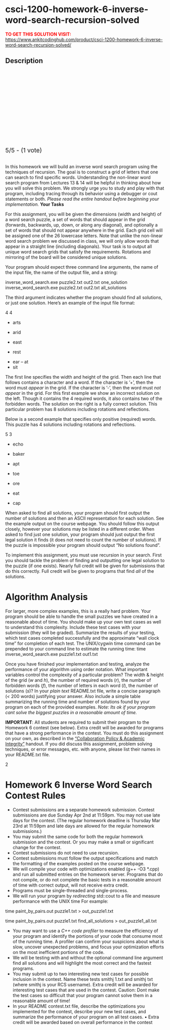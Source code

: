 # csci-1200-homework-6-inverse-word-search-recursion-solved



**<span style='color:red'>TO GET THIS SOLUTION VISIT:</span>** https://www.ankitcodinghub.com/product/csci-1200-homework-6-inverse-word-search-recursion-solved/

<h2>Description</h2>



<div class="kk-star-ratings kksr-auto kksr-align-center kksr-valign-top" data-payload="{&quot;align&quot;:&quot;center&quot;,&quot;id&quot;:&quot;9908&quot;,&quot;slug&quot;:&quot;default&quot;,&quot;valign&quot;:&quot;top&quot;,&quot;ignore&quot;:&quot;&quot;,&quot;reference&quot;:&quot;auto&quot;,&quot;class&quot;:&quot;&quot;,&quot;count&quot;:&quot;1&quot;,&quot;legendonly&quot;:&quot;&quot;,&quot;readonly&quot;:&quot;&quot;,&quot;score&quot;:&quot;5&quot;,&quot;starsonly&quot;:&quot;&quot;,&quot;best&quot;:&quot;5&quot;,&quot;gap&quot;:&quot;4&quot;,&quot;greet&quot;:&quot;Rate this product&quot;,&quot;legend&quot;:&quot;5\/5 - (1 vote)&quot;,&quot;size&quot;:&quot;24&quot;,&quot;title&quot;:&quot;CSCI-1200  Homework 6 Inverse Word Search Recursion Solved&quot;,&quot;width&quot;:&quot;138&quot;,&quot;_legend&quot;:&quot;{score}\/{best} - ({count} {votes})&quot;,&quot;font_factor&quot;:&quot;1.25&quot;}">
            
<div class="kksr-stars">
    
<div class="kksr-stars-inactive">
            <div class="kksr-star" data-star="1" style="padding-right: 4px">
            

<div class="kksr-icon" style="width: 24px; height: 24px;"></div>
        </div>
            <div class="kksr-star" data-star="2" style="padding-right: 4px">
            

<div class="kksr-icon" style="width: 24px; height: 24px;"></div>
        </div>
            <div class="kksr-star" data-star="3" style="padding-right: 4px">
            

<div class="kksr-icon" style="width: 24px; height: 24px;"></div>
        </div>
            <div class="kksr-star" data-star="4" style="padding-right: 4px">
            

<div class="kksr-icon" style="width: 24px; height: 24px;"></div>
        </div>
            <div class="kksr-star" data-star="5" style="padding-right: 4px">
            

<div class="kksr-icon" style="width: 24px; height: 24px;"></div>
        </div>
    </div>
    
<div class="kksr-stars-active" style="width: 138px;">
            <div class="kksr-star" style="padding-right: 4px">
            

<div class="kksr-icon" style="width: 24px; height: 24px;"></div>
        </div>
            <div class="kksr-star" style="padding-right: 4px">
            

<div class="kksr-icon" style="width: 24px; height: 24px;"></div>
        </div>
            <div class="kksr-star" style="padding-right: 4px">
            

<div class="kksr-icon" style="width: 24px; height: 24px;"></div>
        </div>
            <div class="kksr-star" style="padding-right: 4px">
            

<div class="kksr-icon" style="width: 24px; height: 24px;"></div>
        </div>
            <div class="kksr-star" style="padding-right: 4px">
            

<div class="kksr-icon" style="width: 24px; height: 24px;"></div>
        </div>
    </div>
</div>
                

<div class="kksr-legend" style="font-size: 19.2px;">
            5/5 - (1 vote)    </div>
    </div>
&nbsp;

In this homework we will build an inverse word search program using the techniques of recursion. The goal is to construct a grid of letters that one can search to find specific words. Understanding the non-linear word search program from Lectures 13 &amp; 14 will be helpful in thinking about how you will solve this problem. We strongly urge you to study and play with that program, including tracing through its behavior using a debugger or cout statements or both. <em>Please read the entire handout before beginning your implementation. </em><strong>Your Tasks</strong>

For this assignment, you will be given the dimensions (width and height) of a word search puzzle, a set of words that should appear in the grid (forwards, backwards, up, down, or along any diagonal), and optionally a set of words that should not appear anywhere in the grid. Each grid cell will be assigned one of the 26 lowercase letters. Note that unlike the non-linear word search problem we discussed in class, we will only allow words that appear in a straight line (including diagonals). Your task is to output all unique word search grids that satisfy the requirements. Rotations and mirroring of the board will be considered unique solutions.

Your program should expect three command line arguments, the name of the input file, the name of the output file, and a string:

inverse_word_search.exe puzzle2.txt out2.txt one_solution inverse_word_search.exe puzzle2.txt out2.txt all_solutions

The third argument indicates whether the program should find all solutions, or just one solution. Here’s an example of the input file format:

4 4

+ arts

+ arid

+ east

+ rest

<ul>
<li>ear – at</li>
<li>sit</li>
</ul>
The first line specifies the width and height of the grid. Then each line that follows contains a character and a word. If the character is ’+’, then the word must <em>appear </em>in the grid. If the character is ’-’, then the word must <em>not appear </em>in the grid. For this first example we show an incorrect solution on the left. Though it contains the 4 required words, it also contains two of the forbidden words. The solution on the right is a fully correct solution. This particular problem has 8 solutions including rotations and reflections.

Below is a second example that specifies only positive (required) words. This puzzle has 4 solutions including rotations and reflections.

5 3

+ echo

+ baker

+ apt

+ toe

+ ore

+ eat

+ cap

When asked to find all solutions, your program should first output the number of solutions and then an ASCII representation for each solution. See the example output on the course webpage. You should follow this output closely, however your solutions may be listed in a different order. When asked to find just one solution, your program should just output the first legal solution it finds (it does not need to count the number of solutions). If the puzzle is impossible your program should output “No solutions found”.

To implement this assignment, you must use recursion in your search. First you should tackle the problem of finding and outputting one legal solution to the puzzle (if one exists). Nearly full credit will be given for submissions that do this correctly. Full credit will be given to programs that find <em>all </em>of the solutions.

<h1>Algorithm Analysis</h1>
For larger, more complex examples, this is a really hard problem. Your program should be able to handle the small puzzles we have created in a reasonable about of time. You should make up your own test cases as well to understand this complexity. Include these test cases with your submission (they will be graded). Summarize the results of your testing, which test cases completed successfully and the approximate “wall clock time” for completion of each test. The UNIX/cygwin time command can be prepended to your command line to estimate the running time: time inverse_word_search.exe puzzle1.txt out1.txt

Once you have finished your implementation and testing, analyze the performance of your algorithm using order notation. What important variables control the complexity of a particular problem? The width &amp; height of the grid (<em>w </em>and <em>h</em>), the number of required words (<em>r</em>), the number of forbidden words (<em>f</em>), the number of letters in each word (<em>l</em>), the number of solutions (<em>s</em>)? In your <em>plain text </em>README.txt file, write a concise paragraph (<em>&lt; </em>200 words) justifying your answer. Also include a simple table summarizing the running time and number of solutions found by your program on each of the provided examples. <em>Note: Its ok if your program cant solve the biggest puzzles in a reasonable amount of time.</em>

<strong>IMPORTANT</strong>: All students are required to submit their program to the Homework 6 contest (see below). Extra credit will be awarded for programs that have a strong performance in the contest. You must do this assignment on your own, as described in the <a href="http://www.cs.rpi.edu/academics/courses/spring17/ds/academic_integrity.php">“Collaboration Policy &amp; Academic Integrity”</a> handout. If you did discuss this assignment, problem solving techniques, or error messages, etc. with anyone, please list their names in your README.txt file.

2

<h1>Homework 6 Inverse Word Search Contest Rules</h1>
<ul>
<li>Contest submissions are a separate homework submission. Contest submissions are due Sunday Apr 2nd at 11:59pm. You may not use late days for the contest. (The regular homework deadline is Thursday Mar 23rd at 11:59pm and late days are allowed for the regular homework submissions.)</li>
<li>You may submit the same code for both the regular homework submission and the contest. Or you may make a small or significant change for the contest.</li>
<li>Contest submissions do not need to use recursion.</li>
<li>Contest submissions must follow the output specifications and match the formatting of the examples posted on the course webpage.</li>
<li>We will compile your code with optimizations enabled (g++ -O3 *.cpp) and run all submitted entries on the homework server. Programs that do not compile, or do not complete the basic tests in a reasonable amount of time with correct output, will not receive extra credit.</li>
<li>Programs must be single-threaded and single-process.</li>
<li>We will run your program by <em>redirecting </em>std::cout to a file and measure performance with the UNIX time For example:</li>
</ul>
time paint_by_pairs.out puzzle1.txt &gt; out_puzzle1.txt

time paint_by_pairs.out puzzle1.txt find_all_solutions &gt; out_puzzle1_all.txt

<ul>
<li>You may want to use a <em>C++ code profiler </em>to measure the efficiency of your program and identify the portions of your code that consume most of the running time. A profiler can confirm your suspicions about what is slow, uncover unexpected problems, and focus your optimization efforts on the most inefficient portions of the code.</li>
<li>We will be testing with and without the optional command line argument find all solutions and will highlight the most correct and the fastest programs.</li>
<li>You may submit up to two interesting new test cases for possible inclusion in the contest. Name these tests smithj 1.txt and smithj txt (where smithj is your RCS username). Extra credit will be awarded for interesting test cases that are used in the contest. Caution: Dont make the test cases so difficult that your program cannot solve them in a reasonable amount of time!</li>
<li>In your README contest.txt file, describe the optimizations you implemented for the contest, describe your new test cases, and summarize the performance of your program on all test cases. • Extra credit will be awarded based on overall performance in the contest</li>
</ul>
&nbsp;
